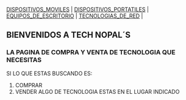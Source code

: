 [DISPOSITIVOS_MOVILES](./DISPOSITIVOS_MOVILES.md) | [DISPOSITIVOS_PORTATILES](./DISPOSITIVOS_PORTATILES.md) | [EQUIPOS_DE_ESCRITORIO](./EQUIPOS_DE_ESCRITORIO.md) | [TECNOLOGIAS_DE_RED](./TECNOLOGIAS_DE_RED.md) |
## BIENVENIDOS A TECH NOPAL´S
### LA PAGINA DE COMPRA Y VENTA DE TECNOLOGIA QUE NECESITAS
SI LO QUE ESTAS BUSCANDO ES:
1. COMPRAR 
2. VENDER
ALGO DE TECNOLOGIA ESTAS EN EL LUGAR INDICADO
